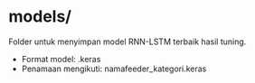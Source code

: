 # models/

Folder untuk menyimpan model RNN-LSTM terbaik hasil tuning.
- Format model: .keras
- Penamaan mengikuti: namafeeder_kategori.keras
